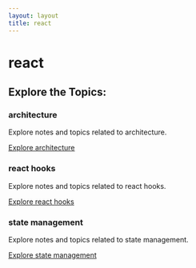 ```yaml
---
layout: layout
title: react
---
```


# react

## Explore the Topics:
<div class="card-grid">

<div class="card">
  <h3>architecture</h3>
  <p>Explore notes and topics related to architecture.</p>
  <a href="./architecture/index.html">Explore architecture</a>
</div>

<div class="card">
  <h3>react hooks</h3>
  <p>Explore notes and topics related to react hooks.</p>
  <a href="./react-hooks/index.html">Explore react hooks</a>
</div>

<div class="card">
  <h3>state management</h3>
  <p>Explore notes and topics related to state management.</p>
  <a href="./state-management/index.html">Explore state management</a>
</div>
</div>


